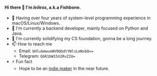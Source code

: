 #### Hi there 👋 I'm _leiless_, a.k.a Fishbone.

- 🧳 Having over four years of system-level programming experience in macOS/Linux/Windows.
- 🔭 I'm currently a backend developer, mainly focused on Python and Java.
- 🌱 I'm currently solidifying my CS foundation, gonna be a long journey.
- 📫 How to reach me
  - Email: `bHlubmwueWV0QGdtYWlsLmNvbQ==`
  - Telegram: `QGR1bW15X2RvZ2U=`
- ⚡ Fun fact
  - Hope to be an [indie maker](https://www.whatisanindiemaker.com/) in the near future.

<!--
**leiless/leiless** is a ✨ _special_ ✨ repository because its `README.md` (this file) appears on your GitHub profile.

Here are some ideas to get you started:

- 🔭 I’m currently working on ...
- 🌱 I’m currently learning ...
- 👯 I’m looking to collaborate on ...
- 🤔 I’m looking for help with ...
- 💬 Ask me about ...
- 📫 How to reach me: ...
- 😄 Pronouns: ...
- ⚡ Fun fact: ...
-->

